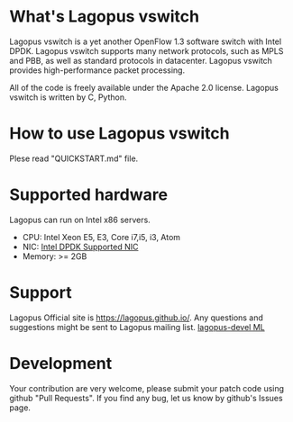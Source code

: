 What's Lagopus vswitch
==========================
Lagopus vswitch is a yet another OpenFlow 1.3 software switch with Intel DPDK.
Lagopus vswitch supports many network protocols, such as MPLS and PBB,
as well as standard protocols in datacenter. Lagopus vswitch provides
high-performance packet processing.

All of the code is freely available under the Apache 2.0 license.
Lagopus vswitch is written by C, Python.

How to use Lagopus vswitch
==========================
Plese read "QUICKSTART.md" file.

Supported hardware
==========================
Lagopus can run on Intel x86 servers.
- CPU: Intel Xeon E5, E3, Core i7,i5, i3, Atom
- NIC: [Intel DPDK Supported NIC](http://dpdk.org/doc/nics)
- Memory: >= 2GB

Support
==========================
Lagopus Official site is <https://lagopus.github.io/>.
Any questions and suggestions might be sent to Lagopus mailing list.
[lagopus-devel ML](https://lists.sourceforge.net/lists/listinfo/lagopus-devel)


Development
==========================
Your contribution are very welcome, please submit your patch code using
github "Pull Requests".
If you find any bug, let us know by github's Issues page.

